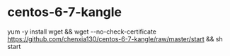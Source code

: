 # centos-6-7-kangle

yum -y install wget && wget --no-check-certificate https://github.com/chenxia130/centos-6-7-kangle/raw/master/start && sh start
